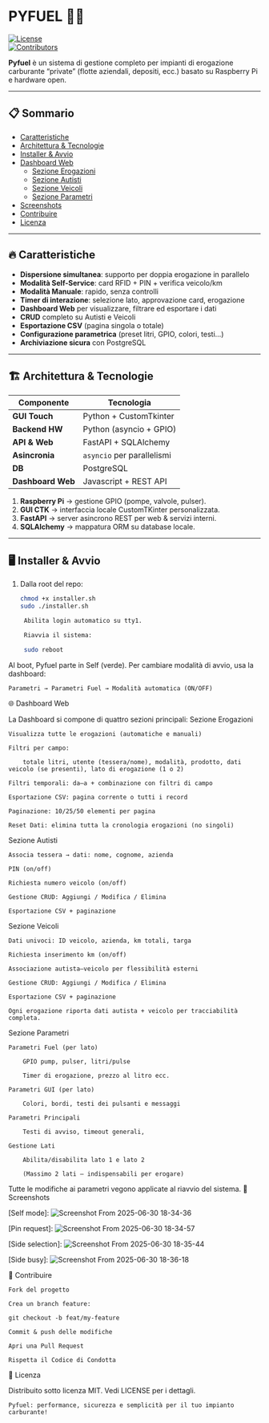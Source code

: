 # PYFUEL 🚀⛽

[![License](https://img.shields.io/badge/license-MIT-blue.svg)](LICENSE)  
[![Contributors](https://img.shields.io/github/contributors/your-username/pyfuel)](https://github.com/your-username/pyfuel/graphs/contributors)

**Pyfuel** è un sistema di gestione completo per impianti di erogazione carburante “private” (flotte aziendali, depositi, ecc.) basato su Raspberry Pi e hardware open.

---

## 📋 Sommario

- [Caratteristiche](#-caratteristiche)  
- [Architettura & Tecnologie](#-architettura--tecnologie)  
- [Installer & Avvio](#-installer--avvio)  
- [Dashboard Web](#-dashboard-web)  
  - [Sezione Erogazioni](#sezione-erogazioni)  
  - [Sezione Autisti](#sezione-autisti)  
  - [Sezione Veicoli](#sezione-veicoli)  
  - [Sezione Parametri](#sezione-parametri)  
- [Screenshots](#-screenshots)  
- [Contribuire](#-contribuire)  
- [Licenza](#-licenza)  

---

## 🔥 Caratteristiche

- **Dispersione simultanea**: supporto per doppia erogazione in parallelo  
- **Modalità Self-Service**: card RFID + PIN + verifica veicolo/km  
- **Modalità Manuale**: rapido, senza controlli  
- **Timer di interazione**: selezione lato, approvazione card, erogazione  
- **Dashboard Web** per visualizzare, filtrare ed esportare i dati  
- **CRUD** completo su Autisti e Veicoli  
- **Esportazione CSV** (pagina singola o totale)  
- **Configurazione parametrica** (pre­set litri, GPIO, colori, testi…)  
- **Archiviazione sicura** con PostgreSQL  

---

## 🏗 Architettura & Tecnologie

| Componente         | Tecnologia                |
|--------------------|---------------------------|
| **GUI Touch**      | Python + CustomTkinter    |
| **Backend HW**     | Python (asyncio + GPIO)   |
| **API & Web**      | FastAPI + SQLAlchemy      |
| **Asincronia**     | `asyncio` per parallelismi|
| **DB**             | PostgreSQL                |
| **Dashboard Web**  | Javascript + REST API     |

1. **Raspberry Pi** → gestione GPIO (pompe, valvole, pulser).  
2. **GUI CTK** → interfaccia locale CustomTKinter personalizzata.  
3. **FastAPI** → server asincrono REST per web & servizi interni.  
4. **SQLAlchemy** → mappatura ORM su database locale.  

---

## 🖥 Installer & Avvio

1. Dalla root del repo:
   ```bash
   chmod +x installer.sh
   sudo ./installer.sh

    Abilita login automatico su tty1.

    Riavvia il sistema:

    sudo reboot

Al boot, Pyfuel parte in Self (verde). Per cambiare modalità di avvio, usa la dashboard:

    Parametri → Parametri Fuel → Modalità automatica (ON/OFF)

🌐 Dashboard Web

La Dashboard si compone di quattro sezioni principali:
Sezione Erogazioni

    Visualizza tutte le erogazioni (automatiche e manuali)

    Filtri per campo:

        totale litri, utente (tessera/nome), modalità, prodotto, dati veicolo (se presenti), lato di erogazione (1 o 2)

    Filtri temporali: da–a + combinazione con filtri di campo

    Esportazione CSV: pagina corrente o tutti i record

    Paginazione: 10/25/50 elementi per pagina

    Reset Dati: elimina tutta la cronologia erogazioni (no singoli)

Sezione Autisti

    Associa tessera → dati: nome, cognome, azienda

    PIN (on/off)

    Richiesta numero veicolo (on/off)

    Gestione CRUD: Aggiungi / Modifica / Elimina

    Esportazione CSV + paginazione

Sezione Veicoli

    Dati univoci: ID veicolo, azienda, km totali, targa

    Richiesta inserimento km (on/off)

    Associazione autista–veicolo per flessibilità esterni

    Gestione CRUD: Aggiungi / Modifica / Elimina

    Esportazione CSV + paginazione

    Ogni erogazione riporta dati autista + veicolo per tracciabilità completa.

Sezione Parametri

    Parametri Fuel (per lato)

        GPIO pump, pulser, litri/pulse

        Timer di erogazione, prezzo al litro ecc.

    Parametri GUI (per lato)

        Colori, bordi, testi dei pulsanti e messaggi

    Parametri Principali

        Testi di avviso, timeout generali,

    Gestione Lati

        Abilita/disabilita lato 1 e lato 2

        (Massimo 2 lati – indispensabili per erogare)

Tutte le modifiche ai parametri vegono applicate al riavvio del sistema.
📸 Screenshots

[Self mode]: ![Screenshot From 2025-06-30 18-34-36](https://github.com/user-attachments/assets/c66c98f0-f161-4c02-bced-5003cddf0fd2)

[Pin request]: ![Screenshot From 2025-06-30 18-34-57](https://github.com/user-attachments/assets/771e61f4-fa38-48f2-aee6-12a1b21d194e)

[Side selection]: ![Screenshot From 2025-06-30 18-35-44](https://github.com/user-attachments/assets/e672a8ab-0c69-4a58-a915-8c4c77087779)

[Side busy]: ![Screenshot From 2025-06-30 18-36-18](https://github.com/user-attachments/assets/247f1ccf-ac2a-4dd8-9a0f-bd7fd9e12f72)


🤝 Contribuire

    Fork del progetto

    Crea un branch feature:

    git checkout -b feat/my-feature

    Commit & push delle modifiche

    Apri una Pull Request

    Rispetta il Codice di Condotta

📄 Licenza

Distribuito sotto licenza MIT. Vedi LICENSE per i dettagli.

    Pyfuel: performance, sicurezza e semplicità per il tuo impianto carburante!
